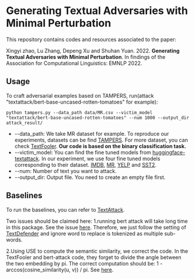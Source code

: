 # **Generating Textual Adversaries with Minimal Perturbation**

This repository contains codes and resources associated to the paper: 

Xingyi zhao, Lu Zhang, Depeng Xu and Shuhan Yuan. 2022. **Generating Textual Adversaries with Minimal Perturbation**. In findings of the Association for Computational Linguistics: EMNLP 2022.

## Usage
To craft adversarial examples based on TAMPERS, run(attack "textattack/bert-base-uncased-rotten-tomatoes" for example):

```
python tampers.py --data_path data/MR.csv --victim_model "textattack/bert-base-uncased-rotten-tomatoes" --num 1000 --output_dir attack_result/
```

* --data_path: We take MR dataset for example. To reproduce our experiments, datasets can be find [TAMPERS](https://drive.google.com/drive/folders/1ZCwZj39bwE2goUFr8_UiDkfoRg_NMO7Q). For more dataset, you can check [TextFooler](https://github.com/jind11/TextFooler). **Our code is based on the binary classification task.**
* --victim_model: You can find the fine tuned models from [huggingface-textattack](https://huggingface.co/textattack). In our experiment, we use four fine tuned models corresponding to their dataset. [IMDB](https://huggingface.co/textattack/bert-base-uncased-imdb?text=I+like+you.+I+love+you), [MR](https://huggingface.co/textattack/bert-base-uncased-rotten-tomatoes?text=I+like+you.+I+love+you), [YELP](https://huggingface.co/textattack/bert-base-uncased-yelp-polarity?text=I+like+you.+I+love+you) and [SST2](https://huggingface.co/textattack/bert-base-uncased-SST-2?text=I+like+you.+I+love+you).   
* --num: Number of text you want to attack.
* --output_dir: Output file. You need to create an empty file first. 

## Baselines
To run the baselines, you can refer to [TextAttack](https://github.com/QData/TextAttack).

Two issues should be claimed here: 
1.running bert attack will take long time in this package. See the issue [here](https://github.com/QData/TextAttack/issues/586). Therefore, we just follow the setting of
[TextDefender](https://github.com/RockyLzy/TextDefender/blob/master/textattack/transformations/word_swap_masked_lm.py) and ignore word to replace is tokenized as multiple sub-words.

2.Using USE to compute the semantic similarity, we correct the code. In the TextFooler and bert-attack code, they forget to divide the angle between the two embedding by pi. The correct computation should be: 1 - arccos(cosine_similarity(u, v)) / pi. See [here](https://math.stackexchange.com/questions/2874940/cosine-similarity-vs-angular-distance). 
